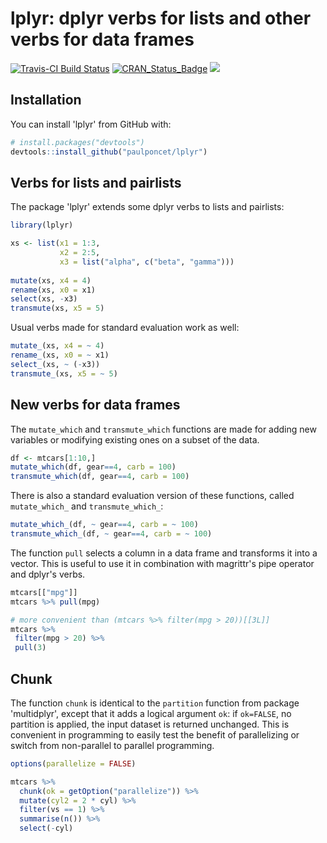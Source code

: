 # lplyr: dplyr verbs for lists and other verbs for data frames

[![Travis-CI Build Status](https://travis-ci.org/paulponcet/lplyr.svg?branch=master)](https://travis-ci.org/paulponcet/lplyr) [![CRAN_Status_Badge](http://www.r-pkg.org/badges/version/lplyr)](https://cran.r-project.org/package=lplyr) [![](https://cranlogs.r-pkg.org/badges/lplyr)](https://cran.r-project.org/package=lplyr)


## Installation

You can install 'lplyr' from GitHub with:

```R
# install.packages("devtools")
devtools::install_github("paulponcet/lplyr")
```

## Verbs for lists and pairlists 

The package 'lplyr' extends some dplyr verbs to lists and pairlists: 

```R
library(lplyr)

xs <- list(x1 = 1:3, 
           x2 = 2:5, 
           x3 = list("alpha", c("beta", "gamma")))
           
mutate(xs, x4 = 4)
rename(xs, x0 = x1)
select(xs, -x3)
transmute(xs, x5 = 5)
```
Usual verbs made for standard evaluation work as well: 

```R
mutate_(xs, x4 = ~ 4)
rename_(xs, x0 = ~ x1)
select_(xs, ~ (-x3))
transmute_(xs, x5 = ~ 5)
```


## New verbs for data frames

The `mutate_which` and `transmute_which` functions are made for adding new variables or modifying existing ones on a subset of the data. 

```R
df <- mtcars[1:10,]
mutate_which(df, gear==4, carb = 100)
transmute_which(df, gear==4, carb = 100)
```

There is also a standard evaluation version of these functions, 
called `mutate_which_` and `transmute_which_`: 

```R
mutate_which_(df, ~ gear==4, carb = ~ 100)
transmute_which_(df, ~ gear==4, carb = ~ 100)
```

The function `pull` selects a column in a data frame 
and transforms it into a vector. 
This is useful to use it in combination with 
magrittr's pipe operator and dplyr's verbs.

```R
mtcars[["mpg"]]
mtcars %>% pull(mpg)

# more convenient than (mtcars %>% filter(mpg > 20))[[3L]]
mtcars %>%
 filter(mpg > 20) %>%
 pull(3)
```

## Chunk 

The function `chunk` is identical to the `partition` function 
from package 'multidplyr', except that it adds a logical argument 
`ok`: if `ok=FALSE`, no partition is applied, 
the input dataset is returned unchanged.
This is convenient in programming to easily test the benefit of 
parallelizing or switch from non-parallel to parallel programming. 

```R
options(parallelize = FALSE)

mtcars %>% 
  chunk(ok = getOption("parallelize")) %>% 
  mutate(cyl2 = 2 * cyl) %>% 
  filter(vs == 1) %>% 
  summarise(n()) %>% 
  select(-cyl)
```

